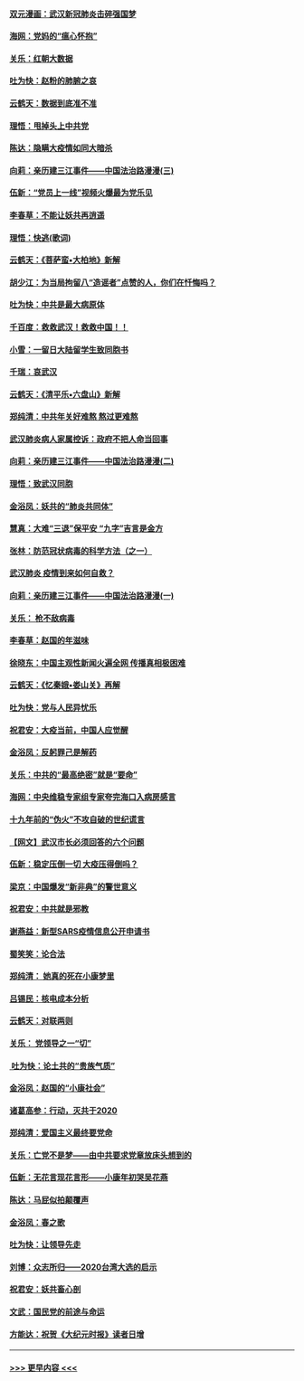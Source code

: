 #### [双元漫画：武汉新冠肺炎击碎强国梦](../pages/nsc993/n11843320.md?t=02051344) 
#### [海网：党妈的“瘟心怀抱”](../pages/nsc993/n11840740.md?t=02051344) 
#### [关乐：红朝大数据](../pages/nsc993/n11840675.md?t=02051344) 
#### [吐为快：赵粉的肺腑之哀](../pages/nsc993/n11840618.md?t=02051344) 
#### [云鹤天：数据到底准不准](../pages/nsc993/n11840325.md?t=02051344) 
#### [理悟：甩掉头上中共党](../pages/nsc993/n11838826.md?t=02051344) 
#### [陈达：隐瞒大疫情如同大暗杀](../pages/nsc993/n11838771.md?t=02051344) 
#### [向莉：亲历建三江事件——中国法治路漫漫(三)](../pages/nsc993/n11831825.md?t=02051344) 
#### [伍新：“党员上一线”视频火爆最为党乐见](../pages/nsc993/n11838200.md?t=02051344) 
#### [李春草：不能让妖共再逍遥](../pages/nsc993/n11838102.md?t=02051344) 
#### [理悟：快逃(歌词)](../pages/nsc993/n11838083.md?t=02051344) 
#### [云鹤天：《菩萨蛮▪大柏地》新解](../pages/nsc993/n11838059.md?t=02051344) 
#### [胡少江：为当局拘留八“造谣者”点赞的人，你们在忏悔吗？](../pages/nsc993/n11836801.md?t=02051344) 
#### [吐为快：中共是最大病原体](../pages/nsc993/n11836748.md?t=02051344) 
#### [千百度：救救武汉！救救中国！！](../pages/nsc993/n11836145.md?t=02051344) 
#### [小雪：一留日大陆留学生致同胞书](../pages/nsc993/n11834624.md?t=02051344) 
#### [千瑞：哀武汉](../pages/nsc993/n11833647.md?t=02051344) 
#### [云鹤天：《清平乐▪六盘山》新解](../pages/nsc993/n11833611.md?t=02051344) 
#### [郑纯清：中共年关好难熬 熬过更难熬](../pages/nsc993/n11833489.md?t=02051344) 
#### [武汉肺炎病人家属控诉：政府不把人命当回事](../pages/nsc993/n11833205.md?t=02051344) 
#### [向莉：亲历建三江事件——中国法治路漫漫(二)](../pages/nsc993/n11829102.md?t=02051344) 
#### [理悟：致武汉同胞](../pages/nsc993/n11831522.md?t=02051344) 
#### [金浴凤：妖共的“肺炎共同体”](../pages/nsc993/n11829448.md?t=02051344) 
#### [慧真：大难“三退”保平安 “九字”吉言是金方](../pages/nsc993/n11829501.md?t=02051344) 
#### [张林：防范冠状病毒的科学方法（之一）](../pages/nsc993/n11828618.md?t=02051344) 
#### [武汉肺炎 疫情到来如何自救？](../pages/nsc993/n11827632.md?t=02051344) 
#### [向莉：亲历建三江事件——中国法治路漫漫(一)](../pages/nsc993/n11827190.md?t=02051344) 
#### [关乐： 枪不敌病毒](../pages/nsc993/n11826746.md?t=02051344) 
#### [李春草：赵国的年滋味](../pages/nsc993/n11826321.md?t=02051344) 
#### [徐晓东：中国主观性新闻火遍全网 传播真相极困难](../pages/nsc993/n11826508.md?t=02051344) 
#### [云鹤天：《忆秦娥▪娄山关》再解](../pages/nsc993/n11824682.md?t=02051344) 
#### [吐为快：党与人民异忧乐](../pages/nsc993/n11824660.md?t=02051344) 
#### [祝君安：大疫当前，中国人应觉醒](../pages/nsc993/n11821946.md?t=02051344) 
#### [金浴凤：反躬罪己是解药](../pages/nsc993/n11820280.md?t=02051344) 
#### [关乐：中共的“最高绝密”就是“要命”](../pages/nsc993/n11816946.md?t=02051344) 
#### [海网：中央维稳专家组专家夸完海口入病房感言](../pages/nsc993/n11815138.md?t=02051344) 
#### [十九年前的“伪火”不攻自破的世纪谎言](../pages/nsc993/n11813238.md?t=02051344) 
#### [【网文】武汉市长必须回答的六个问题](../pages/nsc993/n11813848.md?t=02051344) 
#### [伍新：稳定压倒一切 大疫压得倒吗？](../pages/nsc993/n11812634.md?t=02051344) 
#### [梁京：中国爆发“新非典”的警世意义](../pages/nsc993/n11812554.md?t=02051344) 
#### [祝君安：中共就是邪教](../pages/nsc993/n11812431.md?t=02051344) 
#### [谢燕益：新型SARS疫情信息公开申请书](../pages/nsc993/n11808840.md?t=02051344) 
#### [蜀笑笑：论合法](../pages/nsc993/n11808064.md?t=02051344) 
#### [郑纯清： 她真的死在小康梦里](../pages/nsc993/n11806623.md?t=02051344) 
#### [吕锡民：核电成本分析](../pages/nsc993/n11806284.md?t=02051344) 
#### [云鹤天：对联两则](../pages/nsc993/n11805957.md?t=02051344) 
#### [关乐： 党领导之一“切”](../pages/nsc993/n11804505.md?t=02051344) 
#### [ 吐为快：论土共的“贵族气质”](../pages/nsc993/n11804490.md?t=02051344) 
#### [金浴凤：赵国的“小康社会”](../pages/nsc993/n11804452.md?t=02051344) 
#### [诸葛高参：行动，灭共于2020](../pages/nsc993/n11804120.md?t=02051344) 
#### [郑纯清：爱国主义最终要党命](../pages/nsc993/n11802197.md?t=02051344) 
#### [关乐：亡党不是梦——由中共要求党章放床头想到的](../pages/nsc993/n11802156.md?t=02051344) 
#### [伍新：无花言现花言形——小康年初哭吴花燕](../pages/nsc993/n11800044.md?t=02051344) 
#### [陈达：马屁似拍颠覆声](../pages/nsc993/n11800010.md?t=02051344) 
#### [金浴凤：春之歌](../pages/nsc993/n11797687.md?t=02051344) 
#### [吐为快：让领导先走](../pages/nsc993/n11797512.md?t=02051344) 
#### [刘博：众志所归——2020台湾大选的启示](../pages/nsc993/n11796878.md?t=02051344) 
#### [祝君安：妖共畜心剖](../pages/nsc993/n11794273.md?t=02051344) 
#### [文武：国民党的前途与命运](../pages/nsc993/n11794198.md?t=02051344) 
#### [方能达：祝贺《大纪元时报》读者日增](../pages/nsc993/n11793807.md?t=02051344) 

----
#### [ >>> 更早内容 <<< ](../indexes/nsc993-earlier.md)
